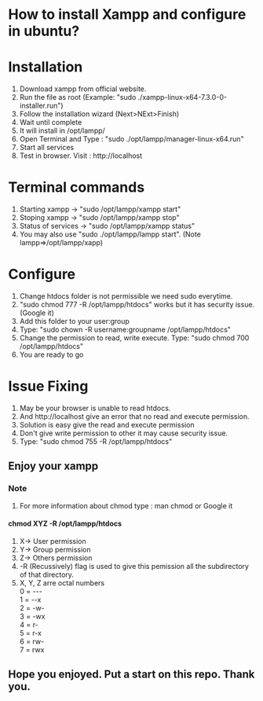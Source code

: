 # How to install Xampp and configure in ubuntu?

# Installation
1) Download xampp from official website.
2) Run the file as root (Example: "sudo ./xampp-linux-x64-7.3.0-0-installer.run")
3) Follow the installation wizard (Next>NExt>Finish)
4) Wait until complete
5) It will install in /opt/lampp/
6) Open Terminal and Type : "sudo ./opt/lampp/manager-linux-x64.run"
7) Start all services
8) Test in browser. Visit : http://localhost

# Terminal commands
1) Starting xampp -> "sudo /opt/lampp/xampp start"
2) Stoping xampp -> "sudo /opt/lampp/xampp stop"
3) Status of services -> "sudo /opt/lampp/xampp status"
4) You may also use "sudo ./opt/lampp/lampp start". (Note lampp=>/opt/lampp/xapp)

# Configure 
1) Change htdocs folder is not permissible we need sudo everytime.
2) "sudo chmod 777 -R /opt/lampp/htdocs" works but it has security issue.(Google it)
3) Add this folder to your user:group
4) Type: "sudo chown -R username:groupname /opt/lampp/htdocs"
5) Change the permission to read, write execute. Type: "sudo chmod 700 /opt/lampp/htdocs"
6) You are ready to go

# Issue Fixing
1) May be your browser is unable to read htdocs.
2) And http://localhost give an error that no read and execute permission.
3) Solution is easy give the read and execute permission 
4) Don't give write permission to other it may cause security issue.
5) Type: "sudo chmod 755 -R /opt/lampp/htdocs"

## Enjoy your xampp

### Note
1) For more information about chmod type : man chmod or Google it

#### chmod XYZ -R /opt/lampp/htdocs
1)  X-> User permission
2)  Y-> Group permission
3)  Z-> Others permission
4)  -R (Recussively) flag is used to give this pemission all the subdirectory of that directory.
5) X, Y, Z arre octal numbers <br/>
  0 = --- <br/>
  1 = --x<br/>
  2 = -w-<br/>
  3 = -wx<br/>
  4 = r-<br/>
  5 = r-x<br/>
  6 = rw-<br/>
  7 = rwx<br/>
  
## Hope you enjoyed. Put a start on this repo. Thank you. 
  
